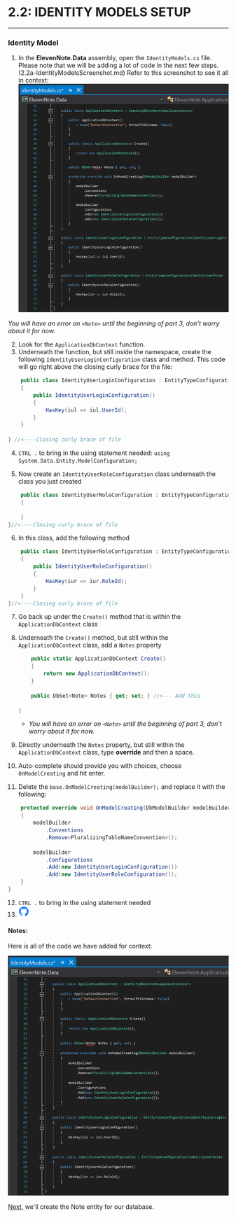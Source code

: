 # 2.2: IDENTITY MODELS SETUP
---
### Identity Model
1. In the **ElevenNote.Data** assembly, open the `IdentityModels.cs` file. Please note that we will be adding a lot of code in the next few steps. (2.2a-IdentityModelsScreenshot.md) Refer to this screenshot to see it all in context:
![IdentityModels.cs](../assets/2.2-B.PNG)

*You will have an error on `<Note>` until the beginning of part 3, don't worry about it for now.*

2. Look for the `ApplicationDbContext` function.
3. Underneath the function, but still inside the namespace, create the following `IdentityUserLoginConfiguration` class and method. This code will go right above the closing curly brace for the file:

```cs
    public class IdentityUserLoginConfiguration : EntityTypeConfiguration<IdentityUserLogin>
    {
        public IdentityUserLoginConfiguration()
        {
            HasKey(iul => iul.UserId);
        }
    }

} //<----Closing curly brace of file
```
4. `CTRL .` to bring in the using statement needed: `using System.Data.Entity.ModelConfiguration;`

5. Now create an `IdentityUserRoleConfiguration` class underneath the class you just created

```cs
    public class IdentityUserRoleConfiguration : EntityTypeConfiguration<IdentityUserRole>
    {

    }
}//<----Closing curly brace of file
```
6. In this class, add the following method

```cs
    public class IdentityUserRoleConfiguration : EntityTypeConfiguration<IdentityUserRole>
    {
        public IdentityUserRoleConfiguration()
        {
            HasKey(iur => iur.RoleId);
        }
    }
}//<----Closing curly brace of file
```
7. Go back up under the `Create()` method that is within the `ApplicationDbContext` class
8. Underneath the `Create()` method, but still within the `ApplicationDbContext` class, add a `Notes` property

    ```cs
        public static ApplicationDbContext Create()
        {
            return new ApplicationDbContext();
        }

        public DbSet<Note> Notes { get; set; } //<--- Add this

    }
    ```
   * *You will have an error on `<Note>` until the beginning of part 3, don't worry about it for now.*
9. Directly underneath the `Notes` property, but still within the `ApplicationDbContext` class, type **override** and then a space.
10. Auto-complete should provide you with choices, choose `OnModelCreating` and hit enter.
11. Delete the `base.OnModelCreating(modelBuilder);` and replace it with the following:

```cs
    protected override void OnModelCreating(DbModelBuilder modelBuilder)
    {
        modelBuilder
            .Conventions
            .Remove<PluralizingTableNameConvention>();
    
        modelBuilder
            .Configurations
            .Add(new IdentityUserLoginConfiguration())
            .Add(new IdentityUserRoleConfiguration());
    }
}
```
12. `CTRL .` to bring in the using statement needed
13. ![Git](../assets/devicons_github_badge.png)

#### Notes:
Here is all of the code we have added for context:

![IdentityModels.cs](../assets/2.2-B.PNG)

[Next,](../3-DatabaseSetup/3.0-Data.md) we'll create the Note entity for our database.